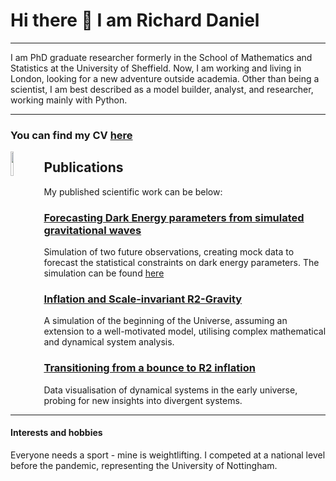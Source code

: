 # Hi there 👋 I am Richard Daniel  
---
  I am PhD graduate researcher formerly in the School of Mathematics and Statistics at the University of Sheffield.
  Now, I am working and living in London, looking for a new adventure outside academia.
  Other than being a scientist, I am best described as a model builder, analyst, and researcher, working mainly with Python.
  
---
### You can find my CV [here](https://github.com/RDaniel396/CV/blob/1396b22d677ff4aee4f7fea1d0c6cd273b7122ab/CV___Richard_Daniel-1.pdf)

<img src="https://github.com/RDaniel396/Rdaniel396/assets/127308459/9e66c39d-ca13-4be5-a09f-1ef00e1de88c" align="left" width=10% height=10%>

## Publications

My published scientific work can be below:


### [Forecasting Dark Energy parameters from simulated gravitational waves](https://arxiv.org/pdf/2309.06544.pdf)
Simulation of two future observations, creating mock data to forecast the statistical constraints on dark energy parameters. The simulation can be found [here](https://github.com/RDaniel396/GWSS/blob/b1646359ced64f342abec977f0d0b9a7c9da37d8/README.md)

### [Inflation and Scale-invariant R2-Gravity](https://arxiv.org/pdf/2102.11719.pdf)
A simulation of the beginning of the Universe, assuming an extension to a well-motivated model, utilising complex mathematical and dynamical system analysis.

### [Transitioning from a bounce to R2 inflation](https://arxiv.org/pdf/2212.01093.pdf)
Data visualisation of dynamical systems in the early universe, probing for new insights into divergent systems.

---
#### Interests and hobbies

Everyone needs a sport - mine is weightlifting. I competed at a national level before the pandemic, representing the University of Nottingham. 
<!--Apart from other interests that most people have, I am also a nerd with a love for D&D, having now been promoted to becoming a DM
>
<!--
**RDaniel396/Rdaniel396** is a ✨ _special_ ✨ repository because its `README.md` (this file) appears on your GitHub profile.

Here are some ideas to get you started:

- 🔭 I’m currently working on ...
- 🌱 I’m currently learning ...
- 👯 I’m looking to collaborate on ...
- 🤔 I’m looking for help with ...
- 💬 Ask me about ...
- 📫 How to reach me: ...
- 😄 Pronouns: ...
- ⚡ Fun fact: ...
-->
